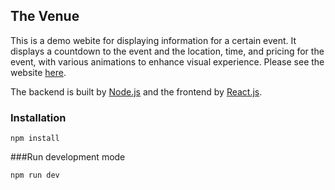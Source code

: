 ## The Venue
This is a demo webite for displaying information for a certain event. It displays a countdown to the event and the location, time, and pricing for the event, with various animations to enhance visual experience. Please see the website [here](https://venue-demo.herokuapp.com/).

The backend is built by [Node.js](https://nodejs.org) and the frontend by [React.js](https://reactjs.org/). 

### Installation
```
npm install
```

###Run development mode
```
npm run dev
```
